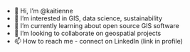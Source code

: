 - 👋 Hi, I’m @kaitienne
- 👀 I’m interested in GIS, data science, sustainability
- 🌱 I’m currently learning about open source GIS software
- 💞️ I’m looking to collaborate on geospatial projects
- 📫 How to reach me - connect on LinkedIn (link in profile)

<!---
kaitienne/kaitienne is a ✨ special ✨ repository because its `README.md` (this file) appears on your GitHub profile.
You can click the Preview link to take a look at your changes.
--->
